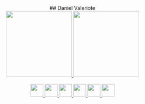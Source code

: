 <center>## Daniel Valeriote</center>

<div align="center">
  <a href="https://github.com/DanielValeriote">
  <img height="180em" src="https://github-readme-stats.vercel.app/api?username=DanielValeriote&show_icons=true&theme=dark&include_all_commits=true&count_private=true"/>
  <img height="180em" src="https://github-readme-stats.vercel.app/api/top-langs/?username=DanielValeriote&layout=compact&langs_count=7&theme=dark"/>
</div>
<center> <br>
  <img src="https://cdn.jsdelivr.net/gh/devicons/devicon/icons/javascript/javascript-original.svg" height="35" width="35"/>
  <img src="https://cdn.jsdelivr.net/gh/devicons/devicon/icons/react/react-original.svg" height="35" width="35"/>
  <img src="https://cdn.jsdelivr.net/gh/devicons/devicon/icons/sass/sass-original.svg" height="35" width="35"/>
  <img src="https://cdn.jsdelivr.net/gh/devicons/devicon/icons/typescript/typescript-original.svg" height="35" width="35"/>
  <img src="https://cdn.jsdelivr.net/gh/devicons/devicon/icons/html5/html5-original.svg" height="35" width="35"/>
  <img src="https://cdn.jsdelivr.net/gh/devicons/devicon/icons/css3/css3-original.svg" height="35" width="35"/>
</center>


